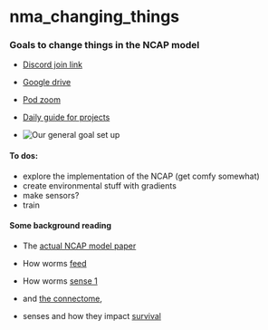 # nma_changing_things
### Goals to change things in the NCAP model
- [Discord join link](https://discord.gg/P2tDTVky)
- [Google drive](https://drive.google.com/drive/folders/1HQE-E6GZ1szZykE3tpdP0u6wxlMMTupk?usp=sharing)

- [Pod zoom](https://us06web.zoom.us/j/7594739863?pwd=vAUL2cg5QDI0AbpYLot4cwBObejxbV.1)

- [Daily guide for projects](https://neuroai.neuromatch.io/projects/docs/project_guidance.html)

- ![Our general goal set up](https://github.com/neuromatch/NeuroAI_Course/blob/main/projects/project-notebooks/static/NCAPProjectTemplate.png?raw=true)

#### To dos:
  - explore the implementation of the NCAP (get comfy somewhat)
  - create environmental stuff with gradients
  - make sensors?
  - train 
  
#### Some background reading 
- The [actual NCAP model paper](https://arxiv.org/pdf/2201.05242) 

- How worms [feed](https://www.ncbi.nlm.nih.gov/pmc/articles/PMC1352325)
- How worms [sense 1](https://www.ncbi.nlm.nih.gov/pmc/articles/PMC7856205/)
- and [the connectome](https://www.nature.com/articles/s41586-023-06683-4),
- senses and how they impact [survival](https://www.ncbi.nlm.nih.gov/pmc/articles/PMC4282626/) 
